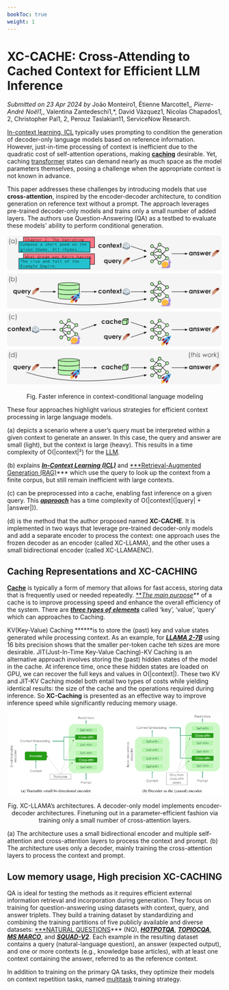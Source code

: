 ```yaml
---
bookToc: true
weight: 1
---
```


# XC-CACHE: Cross-Attending to Cached Context for Efficient LLM Inference

*Submitted on 23 Apr 2024 by* João Monteiro1, Étienne Marcotte1,*, Pierre-André Noël1,*, Valentina Zantedeschi1,*, David Vázquez1, Nicolas Chapados1, 2, Christopher Pal1, 2, Perouz Taslakian11, ServiceNow Research.

 [In-context learning, ICL](https://www.notion.so/In-context-learning-ICL-817a5a05df7945149e6efbf8972f645c?pvs=21)  typically uses prompting to condition the generation of decoder-only language models based on reference information. However, just-in-time processing of context is inefficient due to the quadratic cost of self-attention operations, making **[caching](https://www.notion.so/7708a6d8eeaf4a7082e9da6b4b90950d?pvs=21)** desirable. Yet, caching [transformer](https://www.notion.so/e10d87b5902d4dfb94edbbecc2582efe?pvs=21) states can demand nearly as much space as the model parameters themselves, posing a challenge when the appropriate context is not known in advance.

 This paper addresses these challenges by introducing models that use **cross-attention**, inspired by the encoder-decoder architecture, to condition generation on reference text without a prompt. The approach leverages pre-trained decoder-only models and trains only a small number of added layers. The authors use Question-Answering (QA) as a testbed to evaluate these models' ability to perform conditional generation. 

<p align="center">
    <img src='./approach.png' width="650">
</p>
<p align="center">
    Fig. Faster inference in context-conditional language modeling
</p>

 These four approaches highlight various strategies for efficient context processing in large language models. 

(a) depicts a scenario where a user’s query must be interpreted within a given context to generate an answer. In this case, the query and answer are small (light), but the context is large (heavy). This results in a time complexity of O(|context|²) for the [LLM](https://www.notion.so/LLM-e5c86372d9404c97ba24cb1491243a84?pvs=21).

(b) explains [***In-Context Learning (ICL)***](https://arxiv.org/abs/2005.14165) and [***Retrieval-Augmented Generation (RAG)](https://arxiv.org/abs/2005.11401)***  which use the query to look up the context from a finite corpus, but still remain inefficient with large contexts.

(c) can be preprocessed into a cache, enabling fast inference on a given query. This [***approach***](https://arxiv.org/abs/1706.03762) has a time complexity of O(|context|(|query| + |answer|)).

(d) is the method that the author proposed named **XC-CACHE**. It is implemented in two ways that leverage pre-trained decoder-only models and add a separate encoder to process the context: one approach uses the frozen decoder as an encoder (called XC-LLAMA), and the other uses a small bidirectional encoder (called XC-LLAMAENC).

## **Caching Representations and XC-CACHING**

[**Cache**](https://en.wikipedia.org/wiki/Cache_(computing)) is typically a form of memory that allows for fast access, storing data that is frequently used or needed repeatedly. [***The main purpose*](https://www.notion.so/7708a6d8eeaf4a7082e9da6b4b90950d?pvs=21)** of a cache is to improve processing speed and enhance the overall efficiency of the system. There are [***three types of elements***](https://www.notion.so/e10d87b5902d4dfb94edbbecc2582efe?pvs=21) called ‘key’, ‘value’, ‘query’ which can approaches to Caching. 

 KV(Key-Value) Caching ******is to store the (past) key and value states generated while processing context.  As an example, for [***LLAMA 2-7B***](https://arxiv.org/abs/2307.09288) using 16 bits precision shows that the smaller per-token cache teh sizes are more desirable. JIT(Just-In-Time Key-Value Caching)-KV Caching is an alternative approach involves storing the (past) hidden states of the model in the cache. At inference time, once these hidden states are loaded on GPU, we can recover the full keys and values in O(|context|). These two KV and JIT-KV Caching model both entail two types of costs while yielding identical results: the size of the cache and the operations required during inference. So **XC-Caching** is presented as an effective way to improve inference speed while significantly reducing memory usage.

<p align="center">
    <img src='./architectures.png' width="650">
</p>
<p align="center">
    Fig. XC-LLAMA’s architectures. A decoder-only model implements encoder-decoder architectures. Finetuning out in a parameter-efficient fashion via training only a small number of cross-attention layers.
</p>

(a) The architecture uses a small bidirectional encoder and multiple self-attention and cross-attention layers to process the context and prompt.
(b) The architecture uses only a decoder, mainly training the cross-attention layers to process the context and prompt.

## Low memory usage, High precision XC-CACHING

 QA is ideal for testing the methods as it requires efficient external information retrieval and incorporation during generation. They focus on training for question-answering using datasets with context, query, and answer triplets. They build a training dataset by standardizing and combining the training partitions of five publicly available and diverse datasets: [***NATURAL QUESTIONS](https://aclanthology.org/Q19-1026/)*** (NQ), [***HOTPOTQA***](https://arxiv.org/abs/1809.09600), [***TOPIOCQA***](https://aclanthology.org/2022.tacl-1.27/), [***MS MARCO***](https://arxiv.org/abs/1611.09268), and [***SQUAD-V2***](https://aclanthology.org/P18-2124/). Each example in the resulting dataset contains a query (natural-language question), an answer (expected output), and one or more contexts (e.g., knowledge base articles), with at least one context containing the answer, referred to as the reference context. 

 In addition to training on the primary QA tasks, they optimize their models on context repetition tasks, named [multitask](https://www.v7labs.com/blog/multi-task-learning-guide) training strategy.
